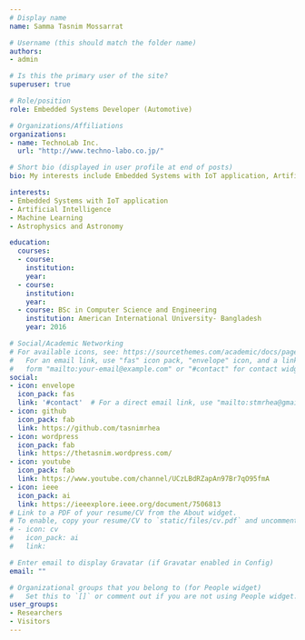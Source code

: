 ```yaml
---
# Display name
name: Samma Tasnim Mossarrat

# Username (this should match the folder name)
authors:
- admin

# Is this the primary user of the site?
superuser: true

# Role/position
role: Embedded Systems Developer (Automotive)

# Organizations/Affiliations
organizations:
- name: TechnoLab Inc.
  url: "http://www.techno-labo.co.jp/"

# Short bio (displayed in user profile at end of posts)
bio: My interests include Embedded Systems with IoT application, Artificial Intelligence, Machine Learning, Astrophysics and Astronomy

interests:
- Embedded Systems with IoT application
- Artificial Intelligence
- Machine Learning
- Astrophysics and Astronomy

education:
  courses:
  - course: 
    institution: 
    year: 
  - course: 
    institution: 
    year: 
  - course: BSc in Computer Science and Engineering
    institution: American International University- Bangladesh
    year: 2016

# Social/Academic Networking
# For available icons, see: https://sourcethemes.com/academic/docs/page-builder/#icons
#   For an email link, use "fas" icon pack, "envelope" icon, and a link in the
#   form "mailto:your-email@example.com" or "#contact" for contact widget.
social:
- icon: envelope
  icon_pack: fas
  link: '#contact'  # For a direct email link, use "mailto:stmrhea@gmail.com".
- icon: github
  icon_pack: fab
  link: https://github.com/tasnimrhea
- icon: wordpress
  icon_pack: fab
  link: https://thetasnim.wordpress.com/
- icon: youtube
  icon_pack: fab
  link: https://www.youtube.com/channel/UCzLBdRZapAn97Br7qO95fmA
- icon: ieee
  icon_pack: ai
  link: https://ieeexplore.ieee.org/document/7506813
# Link to a PDF of your resume/CV from the About widget.
# To enable, copy your resume/CV to `static/files/cv.pdf` and uncomment the lines below.
# - icon: cv
#   icon_pack: ai
#   link: 

# Enter email to display Gravatar (if Gravatar enabled in Config)
email: ""

# Organizational groups that you belong to (for People widget)
#   Set this to `[]` or comment out if you are not using People widget.
user_groups:
- Researchers
- Visitors
---
```



